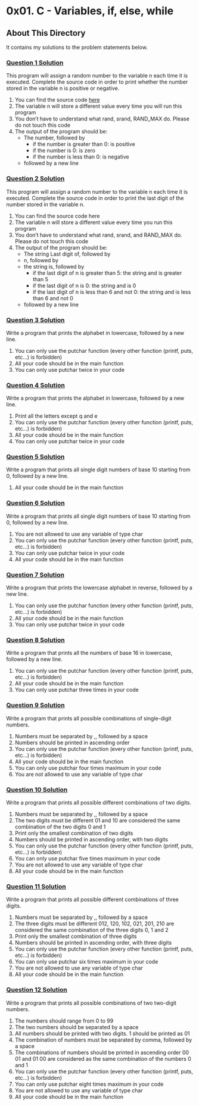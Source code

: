 # 0x01. C - Variables, if, else, while

## About This Directory
It contains my solutions to the problem statements below.

### [Question 1 Solution]()
This program will assign a random number to the variable n each time it is executed. Complete the source code in order to print whether the number stored in the variable n is positive or negative.

1. You can find the source code [here](https://github.com/holbertonschool/0x01.c/blob/master/0-positive_or_negative_c)
2. The variable n will store a different value every time you will run this program
3. You don’t have to understand what rand, srand, RAND_MAX do. Please do not touch this code
4. The output of the program should be:
    - The number, followed by
        - if the number is greater than 0: is positive
        - if the number is 0: is zero
        - if the number is less than 0: is negative
    - followed by a new line

### [Question 2 Solution]()

This program will assign a random number to the variable n each time it is executed. Complete the source code in order to print the last digit of the number stored in the variable n.

1. You can find the source code here
2. The variable n will store a different value every time you run this program
3. You don’t have to understand what rand, srand, and RAND_MAX do. Please do not touch this code
4. The output of the program should be:
    - The string Last digit of, followed by
    - n, followed by
    - the string is, followed by
        - if the last digit of n is greater than 5: the string and is greater than 5
        - if the last digit of n is 0: the string and is 0
        - if the last digit of n is less than 6 and not 0: the string and is less than 6 and not 0
    - followed by a new line

### [Question 3 Solution]()

Write a program that prints the alphabet in lowercase, followed by a new line.

1. You can only use the putchar function (every other function (printf, puts, etc…) is forbidden)
2. All your code should be in the main function
3. You can only use putchar twice in your code

### [Question 4 Solution]()

Write a program that prints the alphabet in lowercase, followed by a new line.

1. Print all the letters except q and e
2. You can only use the putchar function (every other function (printf, puts, etc…) is forbidden)
3. All your code should be in the main function
4. You can only use putchar twice in your code

### [Question 5 Solution]()

Write a program that prints all single digit numbers of base 10 starting from 0, followed by a new line.

1. All your code should be in the main function

### [Question 6 Solution]()

Write a program that prints all single digit numbers of base 10 starting from 0, followed by a new line.

1. You are not allowed to use any variable of type char
2. You can only use the putchar function (every other function (printf, puts, etc…) is forbidden)
3. You can only use putchar twice in your code
4. All your code should be in the main function

### [Question 7 Solution]()

Write a program that prints the lowercase alphabet in reverse, followed by a new line.

1. You can only use the putchar function (every other function (printf, puts, etc…) is forbidden)
2. All your code should be in the main function
3. You can only use putchar twice in your code

### [Question 8 Solution]()

Write a program that prints all the numbers of base 16 in lowercase, followed by a new line.

1. You can only use the putchar function (every other function (printf, puts, etc…) is forbidden)
2. All your code should be in the main function
3. You can only use putchar three times in your code

### [Question 9 Solution]()

Write a program that prints all possible combinations of single-digit numbers.

1. Numbers must be separated by ,, followed by a space
2. Numbers should be printed in ascending order
3. You can only use the putchar function (every other function (printf, puts, etc…) is forbidden)
4. All your code should be in the main function
5. You can only use putchar four times maximum in your code
6. You are not allowed to use any variable of type char

### [Question 10 Solution]()

Write a program that prints all possible different combinations of two digits.

1. Numbers must be separated by ,, followed by a space
2. The two digits must be different
01 and 10 are considered the same combination of the two digits 0 and 1
3. Print only the smallest combination of two digits
4. Numbers should be printed in ascending order, with two digits
5. You can only use the putchar function (every other function (printf, puts, etc…) is forbidden)
6. You can only use putchar five times maximum in your code
7. You are not allowed to use any variable of type char
8. All your code should be in the main function

### [Question 11 Solution]()

Write a program that prints all possible different combinations of three digits.

1. Numbers must be separated by ,, followed by a space
2. The three digits must be different 012, 120, 102, 021, 201, 210 are considered the same combination of the three digits 0, 1 and 2
3. Print only the smallest combination of three digits
4. Numbers should be printed in ascending order, with three digits
5. You can only use the putchar function (every other function (printf, puts, etc…) is forbidden)
6. You can only use putchar six times maximum in your code
7. You are not allowed to use any variable of type char
8. All your code should be in the main function

### [Question 12 Solution]()

Write a program that prints all possible combinations of two two-digit numbers.

1. The numbers should range from 0 to 99
2. The two numbers should be separated by a space
3. All numbers should be printed with two digits. 1 should be printed as 01
4. The combination of numbers must be separated by comma, followed by a space
5. The combinations of numbers should be printed in ascending order
00 01 and 01 00 are considered as the same combination of the numbers 0 and 1
6. You can only use the putchar function (every other function (printf, puts, etc…) is forbidden)
7. You can only use putchar eight times maximum in your code
8. You are not allowed to use any variable of type char
9. All your code should be in the main function